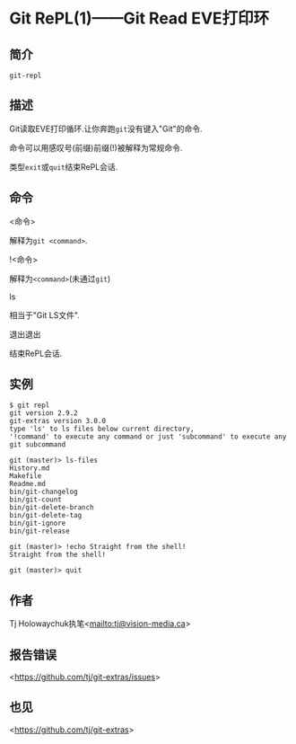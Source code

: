 
# Git RePL(1)——Git Read EVE打印环

## 简介

`git-repl`

## 描述

Git读取EVE打印循环.让你奔跑`git`没有键入"Git"的命令.

命令可以用感叹号(前缀)前缀(!)被解释为常规命令.

类型`exit`或`quit`结束RePL会话.

## 命令

  \<命令>

解释为`git <command>`.

!\<命令>

解释为`<command>`(未通过`git`)

  ls

相当于"Git LS文件".

退出退出

结束RePL会话.

## 实例

```
$ git repl
git version 2.9.2
git-extras version 3.0.0
type 'ls' to ls files below current directory,
'!command' to execute any command or just 'subcommand' to execute any git subcommand

git (master)> ls-files
History.md
Makefile
Readme.md
bin/git-changelog
bin/git-count
bin/git-delete-branch
bin/git-delete-tag
bin/git-ignore
bin/git-release

git (master)> !echo Straight from the shell!
Straight from the shell!

git (master)> quit
```

## 作者

Tj Holowaychuk执笔\<<mailto:tj@vision-media.ca>>

## 报告错误

\<<https://github.com/tj/git-extras/issues>>

## 也见

\<<https://github.com/tj/git-extras>>
